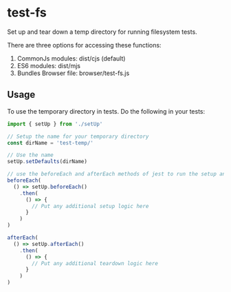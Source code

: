 # test-fs
Set up and tear down a temp directory for running filesystem tests.

There are three options for accessing these functions:
1. CommonJs modules: dist/cjs (default)
2. ES6 modules: dist/mjs
3. Bundles Browser file: browser/test-fs.js

## Usage
To use the temporary directory in tests. Do the following in your tests:
```js
import { setUp } from './setUp'

// Setup the name for your temporary directory
const dirName = 'test-temp/'

// Use the name
setUp.setDefaults(dirName)

// use the beforeEach and afterEach methods of jest to run the setup and teardown functions
beforeEach(
  () => setUp.beforeEach()
    .then(
      () => {
        // Put any additional setup logic here
      }
    )
)

afterEach(
  () => setUp.afterEach()
    .then(
      () => {
        // Put any additional teardown logic here
      }
    )
)
```

